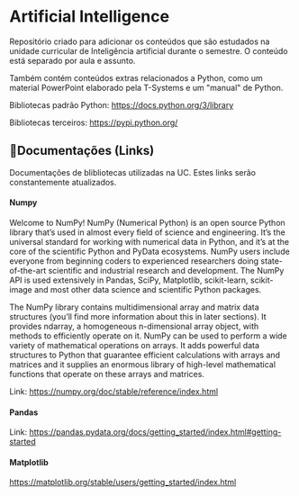 # Artificial Intelligence
Repositório criado para adicionar os conteúdos que são estudados na unidade curricular  de Inteligência artificial durante o semestre. O conteúdo está separado por aula e assunto.

Também contém conteúdos extras relacionados a Python, como um material PowerPoint elaborado pela T-Systems e um "manual" de Python.

Bibliotecas padrão Python: https://docs.python.org/3/library

Bibliotecas terceiros: https://pypi.python.org/

## 📁Documentações (Links)
Documentações de blibliotecas utilizadas na UC. Estes links serão constantemente atualizados.

#### Numpy
Welcome to NumPy!
NumPy (Numerical Python) is an open source Python library that’s used in almost every field of science and engineering. It’s the universal standard for working with numerical data in Python, and it’s at the core of the scientific Python and PyData ecosystems. NumPy users include everyone from beginning coders to experienced researchers doing state-of-the-art scientific and industrial research and development. The NumPy API is used extensively in Pandas, SciPy, Matplotlib, scikit-learn, scikit-image and most other data science and scientific Python packages.

The NumPy library contains multidimensional array and matrix data structures (you’ll find more information about this in later sections). It provides ndarray, a homogeneous n-dimensional array object, with methods to efficiently operate on it. NumPy can be used to perform a wide variety of mathematical operations on arrays. It adds powerful data structures to Python that guarantee efficient calculations with arrays and matrices and it supplies an enormous library of high-level mathematical functions that operate on these arrays and matrices.

Link: https://numpy.org/doc/stable/reference/index.html

#### Pandas

Link: https://pandas.pydata.org/docs/getting_started/index.html#getting-started

#### Matplotlib
https://matplotlib.org/stable/users/getting_started/index.html
